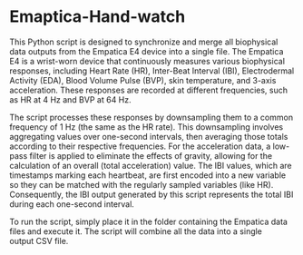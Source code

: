 # Emaptica-Hand-watch

This Python script is designed to synchronize and merge all biophysical data outputs from the Empatica E4 device into a single file. The Empatica E4 is a wrist-worn device that continuously measures various biophysical responses, including Heart Rate (HR), Inter-Beat Interval (IBI), Electrodermal Activity (EDA), Blood Volume Pulse (BVP), skin temperature, and 3-axis acceleration. These responses are recorded at different frequencies, such as HR at 4 Hz and BVP at 64 Hz.

The script processes these responses by downsampling them to a common frequency of 1 Hz (the same as the HR rate). This downsampling involves aggregating values over one-second intervals, then averaging those totals according to their respective frequencies. For the acceleration data, a low-pass filter is applied to eliminate the effects of gravity, allowing for the calculation of an overall (total acceleration) value. The IBI values, which are timestamps marking each heartbeat, are first encoded into a new variable so they can be matched with the regularly sampled variables (like HR). Consequently, the IBI output generated by this script represents the total IBI during each one-second interval.

To run the script, simply place it in the folder containing the Empatica data files and execute it. The script will combine all the data into a single output CSV file.
